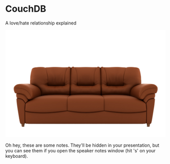 # CouchDB

A love/hate relationship explained

![ComfyCouch](slides/comfycouch.png)


<aside class="notes">
  Oh hey, these are some notes. They'll be hidden in your presentation, but you can see them if you open the speaker notes window (hit 's' on your keyboard).
</aside>